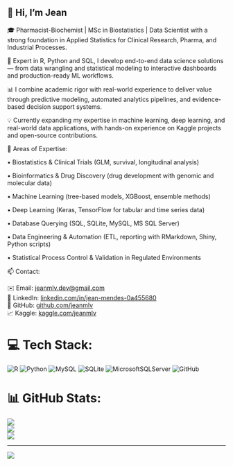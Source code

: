 ## 👋 Hi, I’m Jean  

🎓 Pharmacist-Biochemist | MSc in Biostatistics | Data Scientist with a strong foundation in Applied Statistics for Clinical Research, Pharma, and Industrial Processes.

🧠 Expert in R, Python and SQL, I develop end-to-end data science solutions — from data wrangling and statistical modeling to interactive dashboards and production-ready ML workflows.

📊 I combine academic rigor with real-world experience to deliver value through predictive modeling, automated analytics pipelines, and evidence-based decision support systems.

💡 Currently expanding my expertise in machine learning, deep learning, and real-world data applications, with hands-on experience on Kaggle projects and open-source contributions.

🧪 Areas of Expertise: 

• Biostatistics & Clinical Trials (GLM, survival, longitudinal analysis)

• Bioinformatics & Drug Discovery (drug development with genomic and molecular data)

• Machine Learning (tree-based models, XGBoost, ensemble methods)

• Deep Learning (Keras, TensorFlow for tabular and time series data)

• Database Querying (SQL, SQLite, MySQL, MS SQL Server)

• Data Engineering & Automation (ETL, reporting with RMarkdown, Shiny, Python scripts)

• Statistical Process Control & Validation in Regulated Environments

📫 Contact:

✉️ Email: jeanmlv.dev@gmail.com  
🔗 LinkedIn: [linkedin.com/in/jean-mendes-0a455680](https://www.linkedin.com/in/jean-mendes-0a455680/?locale=en_US)  
🐙 GitHub: [github.com/jeanmlv](https://github.com/jeanmlv)  
📈 Kaggle: [kaggle.com/jeanmlv](https://www.kaggle.com/jeanmlv)

# 💻 Tech Stack:
![R](https://img.shields.io/badge/r-%23276DC3.svg?style=for-the-badge&logo=r&logoColor=white) ![Python](https://img.shields.io/badge/python-3670A0?style=for-the-badge&logo=python&logoColor=ffdd54) ![MySQL](https://img.shields.io/badge/mysql-4479A1.svg?style=for-the-badge&logo=mysql&logoColor=white) ![SQLite](https://img.shields.io/badge/sqlite-%2307405e.svg?style=for-the-badge&logo=sqlite&logoColor=white) ![MicrosoftSQLServer](https://img.shields.io/badge/Microsoft%20SQL%20Server-CC2927?style=for-the-badge&logo=microsoft%20sql%20server&logoColor=white) ![GitHub](https://img.shields.io/badge/github-%23121011.svg?style=for-the-badge&logo=github&logoColor=white)
# 📊 GitHub Stats:
![](https://github-readme-stats.vercel.app/api?username=jeanmlv&theme=merko&hide_border=false&include_all_commits=false&count_private=false)<br/>
![](https://nirzak-streak-stats.vercel.app/?user=jeanmlv&theme=merko&hide_border=false)<br/>
![](https://github-readme-stats.vercel.app/api/top-langs/?username=jeanmlv&theme=merko&hide_border=false&include_all_commits=false&count_private=false&layout=compact)

---
[![](https://visitcount.itsvg.in/api?id=jeanmlv&icon=0&color=0)](https://visitcount.itsvg.in)

<!-- Proudly created with GPRM ( https://gprm.itsvg.in ) -->
